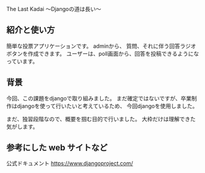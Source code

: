The Last Kadai
〜Djangoの道は長い〜

## 紹介と使い方

簡単な投票アプリケーションです。
adminから、
質問、それに伴う回答ラジオボタンを作成できます。
ユーザーは、poll画面から、回答を投稿できるようになっています。

## 背景
今回、この課題をdjangoで取り組みました。
まだ確定ではないですが、卒業制作はdjangoを使って行いたいと考えているため、
今回djangoを使用しました。

まだ、独習段階なので、概要を掴む目的で行いました。
大枠だけは理解できた気がします。

## 参考にした web サイトなど

公式ドキュメント
https://www.djangoproject.com/
